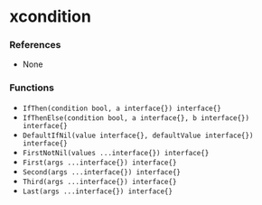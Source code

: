 # xcondition

### References

+ None

### Functions

+ `IfThen(condition bool, a interface{}) interface{}`
+ `IfThenElse(condition bool, a interface{}, b interface{}) interface{}`
+ `DefaultIfNil(value interface{}, defaultValue interface{}) interface{}`
+ `FirstNotNil(values ...interface{}) interface{}`
+ `First(args ...interface{}) interface{}`
+ `Second(args ...interface{}) interface{}`
+ `Third(args ...interface{}) interface{}`
+ `Last(args ...interface{}) interface{}`
